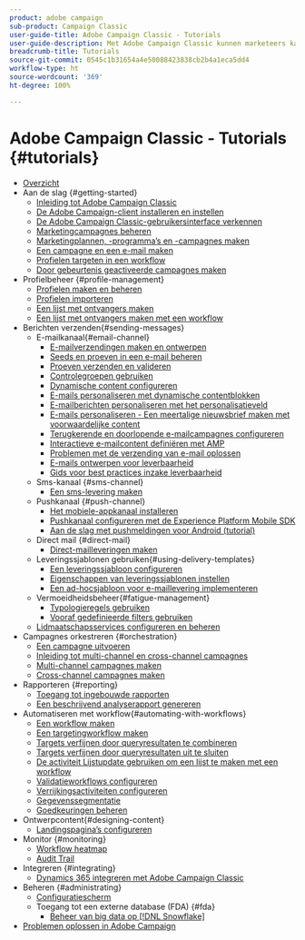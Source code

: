 ```yaml
---
product: adobe campaign
sub-product: Campaign Classic
user-guide-title: Adobe Campaign Classic - Tutorials
user-guide-description: Met Adobe Campaign Classic kunnen marketeers kanaaloverschrijdende klantervaringen ontwerpen. Het biedt ook een omgeving voor visuele campagneorkestratie, realtime-interactiebeheer en uitvoering via meerdere kanalen.
breadcrumb-title: Tutorials
source-git-commit: 0545c1b31654a4e50088423838cb2b4a1eca5dd4
workflow-type: ht
source-wordcount: '369'
ht-degree: 100%

---
```



# Adobe Campaign Classic - Tutorials {#tutorials}

+ [Overzicht](/help/overview.md)
+ Aan de slag {#getting-started}
   + [Inleiding tot Adobe Campaign Classic](/help/getting-started/introduction-to-adobe-campaign-classic.md)
   + [De Adobe Campaign-client installeren en instellen](/help/getting-started/install-and-setup-the-adobe-campaign-client.md)
   + [De Adobe Campaign Classic-gebruikersinterface verkennen](/help/getting-started/exploring-the-adobe-campaign-classic-user-interface.md)
   + [Marketingcampagnes beheren](/help/getting-started/managing-marketing-campaigns.md)
   + [Marketingplannen, -programma’s en -campagnes maken](/help/getting-started/creating-a-marketing-plan-programs-and-campaigns.md)
   + [Een campagne en een e-mail maken](/help/getting-started/creating-a-campaign-and-an-email.md)
   + [Profielen targeten in een workflow](/help/getting-started/targeting-profiles-in-a-workflow.md)
   + [Door gebeurtenis geactiveerde campagnes maken](/help/getting-started/create-event-triggered-campaigns.md)
+ Profielbeheer {#profile-management}
   + [Profielen maken en beheren](/help/profile-management/create-and-manage-profiles.md)
   + [Profielen importeren](/help/data-management/importing-profiles.md)
   + [Een lijst met ontvangers maken](/help/profile-management/creating-a-list-of-recipients.md)
   + [Een lijst met ontvangers maken met een workflow](/help/profile-management/creating-a-list-of-recipients-with-a-workflow.md)
+ Berichten verzenden{#sending-messages}
   + E-mailkanaal{#email-channel}
      + [E-mailverzendingen maken en ontwerpen](/help/sending-messages/email-channel/create-and-design-email-deliveries.md)
      + [Seeds en proeven in een e-mail beheren](/help/sending-messages/email-channel/managing-seed-and-proofs.md)
      + [Proeven verzenden en valideren](/help/sending-messages/email-channel/send-and-validate-proofs.md)
      + [Controlegroepen gebruiken](/help/sending-messages/email-channel/use-control-groups.md)
      + [Dynamische content configureren](/help/sending-messages/email-channel/configuring-dynamic-content.md)
      + [E-mails personaliseren met dynamische contentblokken](/help/sending-messages/email-channel/personalization-with-dynamic-content-blocks.md)
      + [E-mailberichten personaliseren met het personalisatieveld](/help/sending-messages/email-channel/personalizing-emails-using-personalization-fields.md)
      + [E-mails personaliseren - Een meertalige nieuwsbrief maken met voorwaardelijke content](/help/sending-messages/email-channel/personalizing-emails-create-a-multi-lingual-newsletter-using-conditional-content.md)
      + [Terugkerende en doorlopende e-mailcampagnes configureren](/help/sending-messages/recurring-deliveries.md)
      + [Interactieve e-mailcontent definiëren met AMP](/help/sending-messages/email-channel/defining-interactive-email-content-with-amp.md)
      + [Problemen met de verzending van e-mail oplossen](/help/sending-messages/email-channel/troubleshooting-email-delivery-issues.md)
      + [E-mails ontwerpen voor leverbaarheid](/help/sending-messages/email-channel/design-emails-for-deliverability.md)
      + [Gids voor best practices inzake leverbaarheid](https://experienceleague.adobe.com/docs/deliverability-learn/deliverability-best-practice-guide/introduction.html?lang=nl)
   + Sms-kanaal {#sms-channel}
      + [Een sms-levering maken](/help/sending-messages/mobile-channel/create-a-sms-delivery.md)
   + Pushkanaal {#push-channel}
      + [Het mobiele-appkanaal installeren](/help/sending-messages/mobile-channel/installing-the-mobile-app-channel.md)
      + [Pushkanaal configureren met de Experience Platform Mobile SDK](/help/sending-messages/mobile-channel/configure-push-using-aep-mobile-sdk.md)
      + [Aan de slag met pushmeldingen voor Android (tutorial)](https://experienceleague.adobe.com/docs/campaign-classic-learn/getting-started-with-push-notifications-for-android/introduction.html?lang=nl)
   + Direct mail {#direct-mail}
      + [Direct-mailleveringen maken](/help/sending-messages/direct-mail/creating-direct-mail-deliveries.md)
   + Leveringssjablonen gebruiken{#using-delivery-templates}
      + [Een leveringssjabloon configureren](/help/sending-messages/using-delivery-templates/configuring-a-delivery-template.md)
      + [Eigenschappen van leveringssjablonen instellen](/help/sending-messages/using-delivery-templates/setting-delivery-template-properties.md)
      + [Een ad-hocsjabloon voor e-maillevering implementeren](/help/sending-messages/using-delivery-templates/deploying-ad-hoc-email-delivery-template.md)
   + Vermoeidheidsbeheer{#fatigue-management}
      + [Typologieregels gebruiken](/help/sending-messages/fatigue-management/typology-rules-for-fatigue-management.md)
      + [Vooraf gedefinieerde filters gebruiken](/help/sending-messages/fatigue-management/fatigue-management-using-filters.md)
   + [Lidmaatschapsservices configureren en beheren](/help/sending-messages/configuring-and-managing-subscription-services.md)
+ Campagnes orkestreren {#orchestration}
   + [Een campagne uitvoeren](/help/orchestrating-campaigns/executing-a-campaign.md)
   + [Inleiding tot multi-channel en cross-channel campagnes](/help/orchestrating-campaigns/introduction-to-cross-and-multi-channel-campaigns.md)
   + [Multi-channel campagnes maken](/help/orchestrating-campaigns/multi-channel-campaigns.md)
   + [Cross-channel campagnes maken](/help/orchestrating-campaigns/cross-channel-campaigns.md)
+ Rapporteren {#reporting}
   + [Toegang tot ingebouwde rapporten](/help/reporting/accessing-built-in-reports.md)
   + [Een beschrijvend analyserapport genereren](/help/reporting/generating-a-descriptive-analysis-report.md)
+ Automatiseren met workflow{#automating-with-workflows}
   + [Een workflow maken](/help/automating-with-workflows/creating-a-workflow.md)
   + [Een targetingworkflow maken](/help/automating-with-workflows/creating-a-targeting-workflow.md)
   + [Targets verfijnen door queryresultaten te combineren](/help/automating-with-workflows/refining-targets-by-combining-query-results.md)
   + [Targets verfijnen door queryresultaten uit te sluiten](/help/automating-with-workflows/refining-targets-by-excluding-query-results.md)
   + [De activiteit Lijstupdate gebruiken om een lijst te maken met een workflow](/help/automating-with-workflows/using-the-update-list-activity.md)
   + [Validatieworkflows configureren](/help/automating-with-workflows/validation-flow-configuration.md)
   + [Verrijkingsactiviteiten configureren](/help/automating-with-workflows/enrichment-activity.md)
   + [Gegevenssegmentatie](/help/data-management/data-segmentation.md)
   + [Goedkeuringen beheren](/help/automating-with-workflows/managing-approvals.md)
+ Ontwerpcontent{#designing-content}
   + [Landingspagina’s configureren](/help/designing-content/configure-landingpages.md)
+ Monitor {#monitoring}
   + [Workflow heatmap](/help/monitoring-campaign-classic/workflow-heatmap.md)
   + [Audit Trail](/help/monitoring-campaign-classic/audit-trail.md)
+ Integreren {#integrating}
   + [Dynamics 365 integreren met Adobe Campaign Classic](/help/integrations/dynamics365-integration.md)
+ Beheren {#administrating}
   + [Configuratiescherm](https://experienceleague.adobe.com/docs/campaign-classic-learn/control-panel/control-panel-overview.html?lang=nl)
   + Toegang tot een externe database (FDA) {#fda}
      + [Beheer van big data op [!DNL Snowflake]](/help/administrating/snowflake/big-data-segmentation-on-snowflake.md)
+ [Problemen oplossen in Adobe Campaign](https://experienceleague.adobe.com/docs/campaign-classic-learn/troubleshooting/overview.html?lang=nl)
